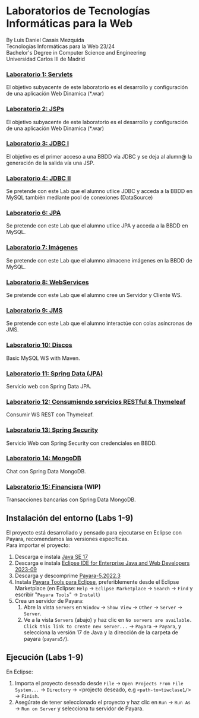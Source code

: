 # Laboratorios de Tecnologías Informáticas para la Web
By Luis Daniel Casais Mezquida  
Tecnologías Informáticas para la Web 23/24  
Bachelor's Degree in Computer Science and Engineering  
Universidad Carlos III de Madrid


### [Laboratorio 1: Servlets](lab1/)
El objetivo subyacente de este laboratorio es el desarrollo y configuración de una aplicación Web Dinamica (*.war)

### [Laboratorio 2: JSPs](lab3)
El objetivo subyacente de este laboratorio es el desarrollo y configuración de una aplicación Web Dinamica (*.war)

### [Laboratorio 3: JDBC I](lab4/)
El objetivo es el primer acceso a una BBDD vía JDBC y se deja al alumn@ la generación de la salida vía una JSP.

### [Laboratorio 4: JDBC II](lab5/)
Se pretende con este Lab que el alumno utlice JDBC y acceda a la BBDD en MySQL también mediante pool de conexiones (DataSource)

### [Laboratorio 6: JPA](lab6/)
Se pretende con este Lab que el alumno utlice JPA y acceda a la BBDD en MySQL.

### [Laboratorio 7: Imágenes](lab7/)
Se pretende con este Lab que el alumno almacene imágenes en la BBDD de MySQL.

### [Laboratorio 8: WebServices](lab8/)
Se pretende con este Lab que el alumno cree un Servidor y Cliente WS.

### [Laboratorio 9: JMS](lab9/)
Se pretende con este Lab que el alumno interactúe con colas asíncronas de JMS.

### [Laboratorio 10: Discos](lab10/)
Basic MySQL WS with Maven.

### [Laboratorio 11: Spring Data (JPA)](lab11/)
Servicio web con Spring Data JPA.

### [Laboratorio 12: Consumiendo servicios RESTful & Thymeleaf](lab12/)
Consumir WS REST con Thymeleaf.

### [Laboratorio 13: Spring Security](lab13/)
Servicio Web con Spring Security con credenciales en BBDD.

### [Laboratorio 14: MongoDB](lab14/)
Chat con Spring Data MongoDB.

### [Laboratorio 15: Financiera](lab14/) (WIP)
Transacciones bancarias con Spring Data MongoDB.


## Instalación del entorno (Labs 1-9)

El proyecto está desarrollado y pensado para ejecutarse en Eclipse con Payara, recomendamos las versiones específicas.  
Para importar el proyecto:
1. Descarga e instala [Java SE 17](https://www.oracle.com/java/technologies/javase/jdk17-archive-downloads.html)
2. Descarga e instala [Eclipse IDE for Enterprise Java and Web Developers 2023-09](https://www.eclipse.org/downloads/packages/release/2023-09/r/eclipse-ide-enterprise-java-and-web-developers)
3. Descarga y descomprime [Payara-5.2022.3](
https://nexus.payara.fish/#browse/browse:payara-community:fish%2Fpayara%2Fdistributions%2Fpayara%2F5.2022.3%2Fpayara-5.2022.3.zip)
3. Instala [Payara Tools para Eclipse](https://marketplace.eclipse.org/content/payara-tools), preferiblemente desde el Eclipse Marketplace (en Eclipse: `Help` → `Eclipse Marketplace` → `Search` → `Find` y escribir "`Payara Tools`" → `Install`)
4. Crea un servidor de Payara:
    1. Abre la vista `Servers` en `Window` → `Show View` → `Other` → `Server` → `Server`.
    2. Ve a la vista `Servers` (abajo) y haz clic en `No servers are available. Click this link to create new server...` → `Payara` → `Payara`, y selecciona la versión 17 de Java y la dirección de la carpeta de payara (`payara5/`).

## Ejecución (Labs 1-9)
En Eclipse:
1. Importa el proyecto deseado desde `File` → `Open Projects From File System...` → `Directory` → <projecto deseado, e.g `<path-to>tiwclase1/`> → `Finish`.
2. Asegúrate de tener seleccionado el proyecto y haz clic en `Run` → `Run As` → `Run on Server` y selecciona tu servidor de Payara.
